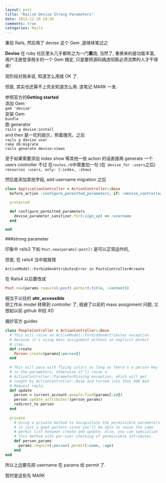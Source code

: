 ```yaml
---
layout: post
title: "Rails4 Devise Strong Parameters"
date: 2013-12-20 14:36
comments: true
categories: Rails 
---
```


重拾 Rails, 然后用了 devise 这个 Gem ,遂继续笔记之

**Devise** 在 ruby 社区里头几乎都称之为一门**重**炮, 当然了, 重换来的是功能丰富, 用户注册登录相关的一个 Gem 搞定, 只是要把源码搞透彻那必须流弊的人才干得来!

现阶段对我来说, 知道怎么用就 OK 了.

但是, 其实也还算不上完全知道怎么用. 遂笔记 MARK 一发.

参照官方的**Getting started**  
添加 Gem  
`gem 'devise'`  
安装 Gem  
`bundle`  
跑 generator  
`rails g devise:install`  
and then 是一坨的提示，照着撸完，之后  
`rails g devise user`  
`rake db:migrate`  
`rails generate devise:views`

至于如果需要添加 index  show 等其他一些 action 的话直接再 generate 一个 users controller
不过 在`routes.rb`中需要加一句 (在`  devise_for :users
`之后) 
  `resources :users, only: [:index, :show]`

然后是添加其他字段, add username migration 之后

```ruby
class ApplicationController < ActionController::Base
  before_action :configure_permitted_parameters, if: :devise_controller?

  protected

  def configure_permitted_parameters
    devise_parameter_sanitizer.for(:sign_up) << :username
  end

end
```

###strong parameter

印象中 rails3 下如
`Post.new(params[:post])` 是可以正常运作的,

但是, 在 rails4 当中就报错

```
ActiveModel::ForbiddenAttributesError in PostsController#create

```

在 Rails4 以后要改成

```ruby
Post.new(params.require(:post).permit(:title, :content))
```
 相当于以往的 **attr_accessible**  
把工作从 model 转移到 controller 了, 规避了以前的 mass assignment 问题, 又想起以前 github 中招 XD 

摘抄官方 guides

```ruby
class PeopleController < ActionController::Base
  # This will raise an ActiveModel::ForbiddenAttributes exception
  # because it's using mass assignment without an explicit permit
  # step.
  def create
    Person.create(params[:person])
  end
 
  # This will pass with flying colors as long as there's a person key
  # in the parameters, otherwise it'll raise a
  # ActionController::ParameterMissing exception, which will get
  # caught by ActionController::Base and turned into that 400 Bad
  # Request reply.
  def update
    person = current_account.people.find(params[:id])
    person.update_attributes!(person_params)
    redirect_to person
  end
 
  private
    # Using a private method to encapsulate the permissible parameters
    # is just a good pattern since you'll be able to reuse the same
    # permit list between create and update. Also, you can specialize
    # this method with per-user checking of permissible attributes.
    def person_params
      params.require(:person).permit(:name, :age)
    end
end
```
所以上边要先把 username 在 params 给 permit 了. 

暂时是这些先 MARK


